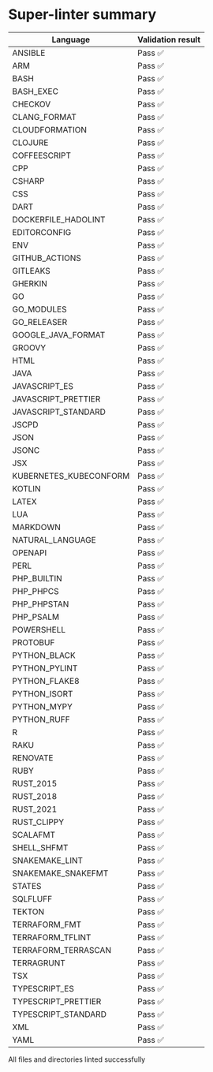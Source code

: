 # Super-linter summary

<!-- textlint-disable terminology -->
| Language               | Validation result |
| -----------------------|-------------------|
| ANSIBLE | Pass ✅ |
| ARM | Pass ✅ |
| BASH | Pass ✅ |
| BASH_EXEC | Pass ✅ |
| CHECKOV | Pass ✅ |
| CLANG_FORMAT | Pass ✅ |
| CLOUDFORMATION | Pass ✅ |
| CLOJURE | Pass ✅ |
| COFFEESCRIPT | Pass ✅ |
| CPP | Pass ✅ |
| CSHARP | Pass ✅ |
| CSS | Pass ✅ |
| DART | Pass ✅ |
| DOCKERFILE_HADOLINT | Pass ✅ |
| EDITORCONFIG | Pass ✅ |
| ENV | Pass ✅ |
| GITHUB_ACTIONS | Pass ✅ |
| GITLEAKS | Pass ✅ |
| GHERKIN | Pass ✅ |
| GO | Pass ✅ |
| GO_MODULES | Pass ✅ |
| GO_RELEASER | Pass ✅ |
| GOOGLE_JAVA_FORMAT | Pass ✅ |
| GROOVY | Pass ✅ |
| HTML | Pass ✅ |
| JAVA | Pass ✅ |
| JAVASCRIPT_ES | Pass ✅ |
| JAVASCRIPT_PRETTIER | Pass ✅ |
| JAVASCRIPT_STANDARD | Pass ✅ |
| JSCPD | Pass ✅ |
| JSON | Pass ✅ |
| JSONC | Pass ✅ |
| JSX | Pass ✅ |
| KUBERNETES_KUBECONFORM | Pass ✅ |
| KOTLIN | Pass ✅ |
| LATEX | Pass ✅ |
| LUA | Pass ✅ |
| MARKDOWN | Pass ✅ |
| NATURAL_LANGUAGE | Pass ✅ |
| OPENAPI | Pass ✅ |
| PERL | Pass ✅ |
| PHP_BUILTIN | Pass ✅ |
| PHP_PHPCS | Pass ✅ |
| PHP_PHPSTAN | Pass ✅ |
| PHP_PSALM | Pass ✅ |
| POWERSHELL | Pass ✅ |
| PROTOBUF | Pass ✅ |
| PYTHON_BLACK | Pass ✅ |
| PYTHON_PYLINT | Pass ✅ |
| PYTHON_FLAKE8 | Pass ✅ |
| PYTHON_ISORT | Pass ✅ |
| PYTHON_MYPY | Pass ✅ |
| PYTHON_RUFF | Pass ✅ |
| R | Pass ✅ |
| RAKU | Pass ✅ |
| RENOVATE | Pass ✅ |
| RUBY | Pass ✅ |
| RUST_2015 | Pass ✅ |
| RUST_2018 | Pass ✅ |
| RUST_2021 | Pass ✅ |
| RUST_CLIPPY | Pass ✅ |
| SCALAFMT | Pass ✅ |
| SHELL_SHFMT | Pass ✅ |
| SNAKEMAKE_LINT | Pass ✅ |
| SNAKEMAKE_SNAKEFMT | Pass ✅ |
| STATES | Pass ✅ |
| SQLFLUFF | Pass ✅ |
| TEKTON | Pass ✅ |
| TERRAFORM_FMT | Pass ✅ |
| TERRAFORM_TFLINT | Pass ✅ |
| TERRAFORM_TERRASCAN | Pass ✅ |
| TERRAGRUNT | Pass ✅ |
| TSX | Pass ✅ |
| TYPESCRIPT_ES | Pass ✅ |
| TYPESCRIPT_PRETTIER | Pass ✅ |
| TYPESCRIPT_STANDARD | Pass ✅ |
| XML | Pass ✅ |
| YAML | Pass ✅ |
<!-- textlint-enable terminology -->

All files and directories linted successfully
